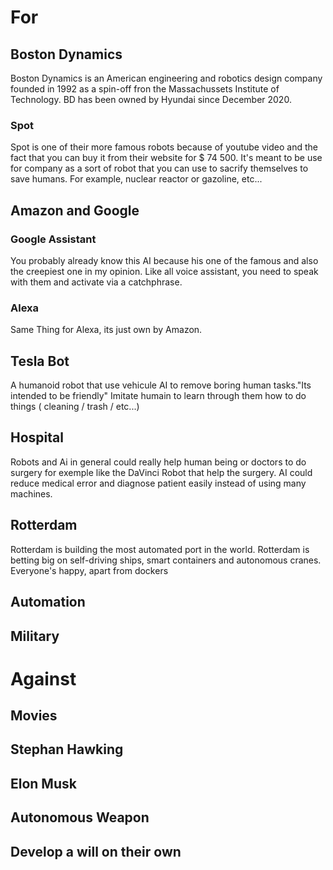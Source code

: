 # For

## Boston Dynamics
 
Boston Dynamics is an American engineering and 
robotics design company founded in 1992 as a 
spin-off fron the Massachussets Institute of 
Technology. BD has been owned by Hyundai 
since December 2020.

### Spot 

Spot is one of their more famous robots because 
of youtube video and the fact that you can buy 
it from their website for $ 74 500. 
It's meant to be use for company as a sort of 
robot that you can use to sacrify themselves 
to save humans. For example, nuclear reactor or 
gazoline, etc...


## Amazon and Google

### Google Assistant 

You probably already know this AI because his one of
the famous and also the creepiest one in my opinion.
Like all voice assistant, you need to speak with 
them and activate via  a catchphrase.

### Alexa 

Same Thing for Alexa, its just own by Amazon.


## Tesla Bot 

A humanoid robot that use vehicule AI to remove 
boring human tasks."Its intended to be friendly"
Imitate humain to learn through them how to do 
things ( cleaning / trash / etc...)


## Hospital

Robots and Ai in general could really help human
being or doctors to do surgery for exemple like the 
DaVinci Robot that help the surgery. AI could 
reduce medical error and diagnose patient easily 
instead of using many machines.


## Rotterdam 

Rotterdam is building the most automated port
in the world.
Rotterdam is betting big on self-driving ships,
smart containers and autonomous cranes. Everyone's
happy, apart from dockers

## Automation 


## Military


# Against

## Movies 

## Stephan Hawking

## Elon Musk

## Autonomous Weapon

## Develop a will on their own  




